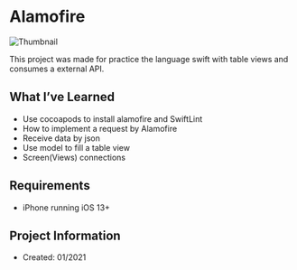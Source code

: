# Alamofire

![Thumbnail](assets/AlamofireUse.gif)

This project was made for practice the language swift with table views and consumes a external API.

## What I’ve Learned
- Use cocoapods to install alamofire and SwiftLint
- How to implement a request by Alamofire
- Receive data by json
- Use model to fill a table view
- Screen(Views) connections


## Requirements
- iPhone running iOS 13+

## Project Information
- Created: 01/2021
